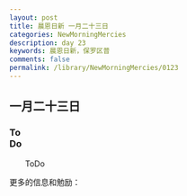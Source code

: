 ```yaml
---
layout: post
title: 晨恩日新 一月二十三日
categories: NewMorningMercies
description: day 23
keywords: 晨恩日新，保罗区普
comments: false
permalink: /library/NewMorningMercies/0123
---
```


## 一月二十三日

### To <br> Do

&emsp;&emsp;ToDo

更多的信息和勉励：[]()
